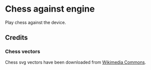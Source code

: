 # Chess against engine

Play chess against the device.

## Credits

### Chess vectors

Chess svg vectors have been downloaded from [Wikimedia Commons](https://commons.wikimedia.org/wiki/Category:SVG_chess_pieces).
